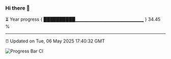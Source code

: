 ### Hi there 👋

⏳ Year progress { ██████████▁▁▁▁▁▁▁▁▁▁▁▁▁▁▁▁▁▁▁▁ } 34.45 %

---

⏰ Updated on Tue, 06 May 2025 17:40:32 GMT

![Progress Bar CI](https://github.com/IshwaranRudhara/GIT-ACTION/workflows/Progress%20Bar%20CI/badge.svg)
